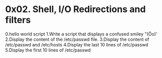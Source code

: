 # 0x02. Shell, I/O Redirections and filters
0.hello world script
1.Write a script that displays a confused smiley "(Ôo)'
2.Display the content of the /etc/passwd file.
3.Display the content of /etc/passwd and /etc/hosts
4.Display the last 10 lines of /etc/passwd
5.Display the first 10 lines of /etc/passwd
